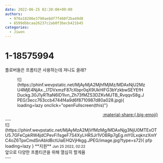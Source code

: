 ```yaml
---
date: 2022-06-25 02:20:08+09:00
authors:
  - 970a18206e3790ae8df7f460f2ba49d8
  - 6599dbbcaa26237c2ab0f3becb421b45
categories:
  - Jiwon
---
```


# 1-18575994

<div class="post-container" markdown="1">
<div class="content-container md-sidebar__scrollwrap" markdown="1">

플로버들은 프롬티콘 사용하는데 져니도 쓸래?
<figure markdown="1">
![](https://phinf.wevpstatic.net/MjAyMjA2MjhfMjMz/MDAxNjU2MzU4MjE4NjAx._I7DVxmzF87cXbpr0qX9UkHlFG3bYzkbwSEYEfHDuckg.30J1yRTtaN6ID1lvn_Zh73fMZS3DZKvMJTB_RvqqvS8g.JPEG/3ecc763ccb4744f4a9d6f8710987d80a028.jpg){ loading=lazy onclick="openFullscreen(this)"}
</figure>


</div>
</div>

<div style="text-align: right;" markdown="1">
<a href="https://weverse.io/fromis9/fanpost/1-18575994" style="text-align: right;">:material-share:{.big-emoji}</a>
</div>
---

<div class="comments-container md-sidebar__scrollwrap" markdown="1">
<div class="comment" markdown="1">
<div class='id-container' markdown="1">
![](https://phinf.wevpstatic.net/MjAyMzA2MjVfMzMg/MDAxNjg3NjU0MTExOTU5.7GFeCpkRW4jdCPevFi1sgeF7S4XyLHRSJr1VOBRp7gEg.mY0LxqknzXmYC4oZ6TpxCmdSnAbldBctUiaEHQVjHkgg.JPEG/image.jpg?type=s72){ pfp loading=lazy }
**<span class="artist">지원</span>** <small>Jun 25 2022, 02:22</small><br>
</div>
<div class='comment-body' markdown="1">
앞으로 다양한 프롬티콘을 위해 열심히 할게욤
</div>
</div>
</div>
---
